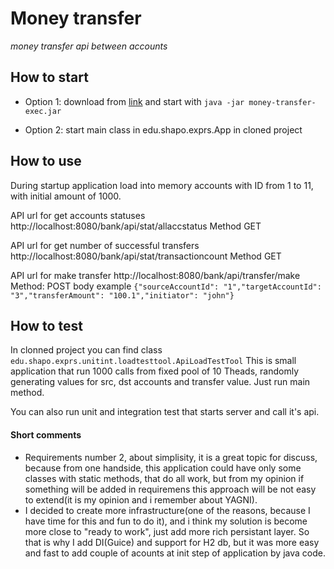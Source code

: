 # Money transfer
*money transfer api between accounts*

## How to start
- Option 1: download from [link][1] and start with `java -jar money-transfer-exec.jar `

- Option 2: start main class in edu.shapo.exprs.App in cloned project


## How to use
During startup application load into memory accounts with ID from 1 to 11, with initial amount of 1000.

API url for get accounts statuses http://localhost:8080/bank/api/stat/allaccstatus
Method GET

API url for get number of successful transfers http://localhost:8080/bank/api/stat/transactioncount
Method GET

API url for make transfer http://localhost:8080/bank/api/transfer/make 
Method: POST
body example 
`{"sourceAccountId": "1","targetAccountId": "3","transferAmount": "100.1","initiator": "john"}`

## How to test
In clonned project you can find class
`edu.shapo.exprs.unitint.loadtesttool.ApiLoadTestTool`
This is small application that run 1000 calls from fixed pool of 10 Theads, randomly generating values for src, dst accounts and transfer value. Just run main method.

You can also run unit and integration test that starts server and call it's api.


#### Short comments
- Requirements number 2, about simplisity, it is a great topic for discuss, because from one handside, this application could have only some classes with static methods, that do all work, but from my opinion if something will be added in requiremens this approach will be not easy to extend(it is my opinion and i remember about YAGNI). 
- I decided to create more infrastructure(one of the reasons, because I have time for this and fun to do it), and i think my solution is become more close to "ready to work", just add more rich persistant layer. So that is why I add DI(Guice) and support for H2 db, but it was more easy and fast to add couple of acounts at init step of application by java code.



[1]: https://github.com/shaposhi/moneytransfer/blob/master/executable/money-transfer-exec.jar "executable"
